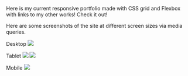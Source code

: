 Here is my current responsive portfolio made with CSS grid and Flexbox with links to my other works!
Check it out!

Here are some screenshots of the site at different screen sizes via media queries.

Desktop
<img src= ".assets/images/screenshot-1.png">

Tablet
<img src= ".assets/images/screenshot-2.png">
<img src= ".assets/images/screenshot-3.png">

Mobile
<img src= ".assets/images/screenshot-4.png">